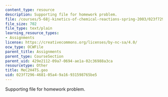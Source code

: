 ```yaml
---
content_type: resource
description: Supporting file for homework problem.
file: /courses/5-68j-kinetics-of-chemical-reactions-spring-2003/023f7296468105a49a16931598765be5_MeC2H4TS.geo
file_size: 702
file_type: text/plain
learning_resource_types:
- Assignments
license: https://creativecommons.org/licenses/by-nc-sa/4.0/
ocw_type: OCWFile
parent_title: Assignments
parent_type: CourseSection
parent_uid: 429e2112-09a7-0694-ae1a-02c36988a3ca
resourcetype: Other
title: MeC2H4TS.geo
uid: 023f7296-4681-05a4-9a16-931598765be5
---
```

Supporting file for homework problem.